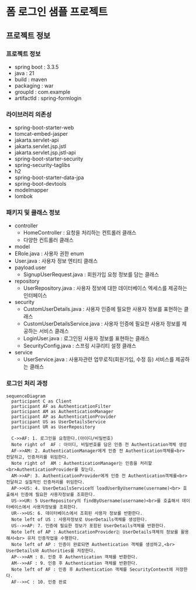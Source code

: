 # 폼 로그인 샘플 프로젝트

## 프로젝트 정보

### 프로젝트 정보

- spring boot : 3.3.5
- java : 21
- build : maven
- packaging : war
- groupId : com.example
- artifactId : spring-formlogin

### 라이브러리 의존성

- spring-boot-starter-web
- tomcat-embed-jasper
- jakarta.servlet-api
- jakarta.servlet.jsp.jstl
- jakarta.servlet.jsp.jstl-api  
- spring-boot-starter-security
- spring-security-taglibs  
- h2
- spring-boot-starter-data-jpa
- spring-boot-devtools
- modelmapper
- lombok

### 패키지 및 클래스 정보
- controller
  - HomeController : 요청을 처리하는 컨트롤러 클래스
  - 다양한 컨트롤러 클래스
-  model
  - ERole.java : 사용자 권한 enum
  - User.java : 사용자 정보 엔티티 클래스
- payload.user
  - SignupUserRequest.java : 회원가입 요청 정보를 담는 클래스
- repository
  - UserRepository.java : 사용자 정보에 대한 데이터베이스 엑세스를 제공하는 인터페이스
- security
  - CustomUserDetails.java : 사용자 인증에 필요한 사용자 정보를 표현하는 클래스
  - CustomUserDetailsService.java : 사용자 인증에 필요한 사용자 정보를 제공하는 서비스 클래스
  - LoginUser.java : 로그인된 사용자 정보를 표현하는 클래스
  - SecurityConfig.java : 스프링 시큐리티 설정 클래스
- service
  - UserService.java : 사용자관련 업무로직(회원가입, 수정 등) 서비스를 제공하는 클래스

### 로그인 처리 과정

```mermaid
sequenceDiagram
  participant C as Client
  participant AF as AuthenticationFilter
  participant AM as AuthenticationManager
  participant AP as AuthenticationProvider
  participant US as UserDetailsService
  participant UR as UserRepository

  C->>AF: 1. 로그인을 요청한다.(아이디/비밀번호)
  Note right of  AF : 아이디, 비밀번호를 담은 인증 전 Authentication객체 생성
  AF->>AM: 2. AuthenticationManager에게 인증 전 Authentication객체를<br> 전달하고, 인증처리를 위임한다.
  Note right of  AM : AuthenticationManager는 인증을 처리할 <br>AuthenticationProvider를 찾는다.
  AM->>AP: 3. AuthenticationProvider에게 인증 전 Authentication객체를<br> 전달하고 실질적인 인증처리를 위임한다.
  AP->>US: 4. UserDetailsService의 loadUserByUsername(username)<br> 호출해서 인증에 필요한 사용자정보를 조회한다.
  US->>UR: 5 UserRepository의 findByUsername(username)<br>를 호출해서 데이터베이스에서 사용자정보를 조회한다.
  UR-->>US: 6. 데이터베이스에서 조회된 사용자 정보를 반환한다.
  Note left of US : 사용자정보로 UserDetails객체를 생성한다.
  US-->>AP: 7. 인증에 필요한 정보가 포함된 UserDetails객체를 반환한다.
  Note left of AP : AuthenticationProvider는 UserDetails객체의 정보를 활용해서<br> 유저 인증작업을 수행한다.
  Note left of AP : 인증이 완료되면 Authentication 객체를 생성하고,<br> UserDetails와 Authorities를 저장한다.
  AP-->>AM : 8. 인증 후 Authentication 객체를 반환한다.
  AM-->>AF : 9. 인증 후 Authentication 객체를 반환한다.
  Note left of AF : 인증 후 Authentication 객체를 SecurityContext에 저장한다.
  AF-->>C : 10. 인증 완료



```
